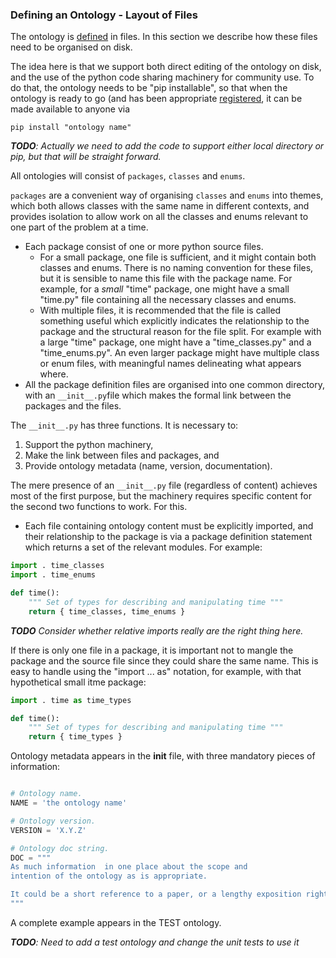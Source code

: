 ### Defining an Ontology - Layout of Files

The ontology is [defined](02_definitions.md) in files. In this section we describe how these files need to be organised on disk. 

The idea here is that we support both direct editing of the ontology on disk, and the use of the python code sharing machinery for community use. To do that, the ontology needs to be  "pip installable", so that when the ontology is ready to go (and has been appropriate [registered](https://packaging.python.org/tutorials/packaging-projects/#uploading-the-distribution-archives), it can be made available to anyone via

`pip install "ontology name"`

*__TODO__: Actually we need to add the code to support either local directory or pip, but that will be straight forward.*

All ontologies will consist of `packages`, `classes` and `enums`.

`packages` are a convenient way of organising `classes`  and `enums` into themes, which both allows classes with the same name in different contexts, and provides isolation to allow work on all the classes and enums relevant to one part of the problem at a time.

* Each package consist of one or more python source files.
	 * For a small package, one  file is sufficient, and it might contain both classes and enums. There is no naming convention for these files, but it is sensible to name this file with the package name. For example, for a _small_ "time" package, one might have a small "time.py" file containing  all the necessary classes  and enums.
	* With multiple files, it is recommended that the file is called something useful which explicitly indicates the relationship to the package and the structural reason for the file split. For example with a large "time" package, one might have a "time\_classes.py" and a "time\_enums.py".  An even larger package might have multiple class or enum files, with meaningful names delineating what appears where.
* All the package definition files are organised into one common  directory, with an `__init__.py`file which makes the formal link between the packages and the files. 

The `__init__.py` has three functions. It is necessary to:

1. Support the python machinery,
2. Make the link between files and packages, and
3. Provide ontology metadata (name, version, documentation).

The mere presence of an `__init__.py` file (regardless of content) achieves most of the first purpose, but the machinery requires specific content for the second two functions to work. For this.

* Each file containing ontology content must be explicitly imported, and their relationship to the package is via a package definition statement which returns a set of the relevant modules. For example:

```python
import . time_classes
import . time_enums

def time():
	""" Set of types for describing and manipulating time """
	return { time_classes, time_enums }
```
*__TODO__ Consider whether relative imports really are the right thing here.*

If there is only one file in a package, it is important not to mangle the package and the source file since they could share the same name. This is easy to handle using the "import ... as" notation, for example, with that hypothetical small itme package:

```python
import . time as time_types

def time():
	""" Set of types for describing and manipulating time """
	return { time_types }
```

Ontology metadata appears in the __init__ file, with three mandatory pieces of information:

```python

# Ontology name.
NAME = 'the ontology name'

# Ontology version.
VERSION = 'X.Y.Z'

# Ontology doc string.
DOC = """ 
As much information  in one place about the scope and
intention of the ontology as is appropriate. 

It could be a short reference to a paper, or a lengthy exposition right here.
"""

```

A complete example appears in the TEST ontology.

*__TODO__: Need to add a test ontology and change the unit tests to use it*



